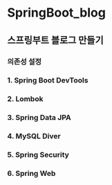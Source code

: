 # SpringBoot_blog
## 스프링부트 블로그 만들기

### 의존성 설정
### 1. Spring Boot DevTools
### 2. Lombok
### 3. Spring Data JPA
### 4. MySQL Diver
### 5. Spring Security
### 6. Spring Web